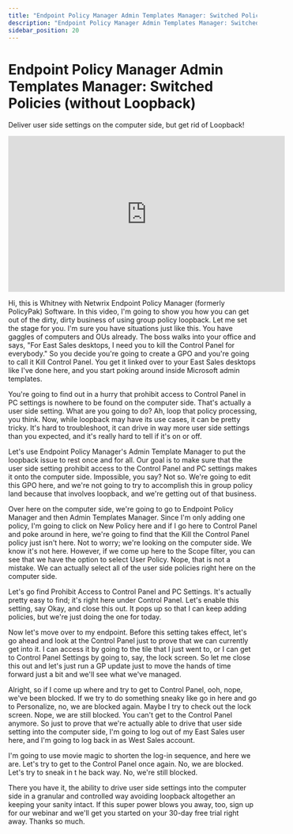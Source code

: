 ```yaml
---
title: "Endpoint Policy Manager Admin Templates Manager: Switched Policies (without Loopback)"
description: "Endpoint Policy Manager Admin Templates Manager: Switched Policies (without Loopback)"
sidebar_position: 20
---
```

# Endpoint Policy Manager Admin Templates Manager: Switched Policies (without Loopback)

Deliver user side settings on the computer side, but get rid of Loopback!

<iframe width="560" height="315" src="https://www.youtube.com/embed/GRJBVV7yr8U" title="Endpoint Policy Manager Admin Templates Manager: Switched Policies (without Loopback)" frameborder="0" allow="accelerometer; autoplay; clipboard-write; encrypted-media; gyroscope; picture-in-picture; web-share" allowfullscreen="1"></iframe>

Hi, this is Whitney with Netwrix Endpoint Policy Manager (formerly PolicyPak) Software. In this
video, I'm going to show you how you can get out of the dirty, dirty business of using group policy
loopback. Let me set the stage for you. I'm sure you have situations just like this. You have
gaggles of computers and OUs already. The boss walks into your office and says, "For East Sales
desktops, I need you to kill the Control Panel for everybody." So you decide you're going to create
a GPO and you're going to call it Kill Control Panel. You get it linked over to your East Sales
desktops like I've done here, and you start poking around inside Microsoft admin templates.

You're going to find out in a hurry that prohibit access to Control Panel in PC settings is nowhere
to be found on the computer side. That's actually a user side setting. What are you going to do? Ah,
loop that policy processing, you think. Now, while loopback may have its use cases, it can be pretty
tricky. It's hard to troubleshoot, it can drive in way more user side settings than you expected,
and it's really hard to tell if it's on or off.

Let's use Endpoint Policy Manager's Admin Template Manager to put the loopback issue to rest once
and for all. Our goal is to make sure that the user side setting prohibit access to the Control
Panel and PC settings makes it onto the computer side. Impossible, you say? Not so. We're going to
edit this GPO here, and we're not going to try to accomplish this in group policy land because that
involves loopback, and we're getting out of that business.

Over here on the computer side, we're going to go to Endpoint Policy Manager and then Admin
Templates Manager. Since I'm only adding one policy, I'm going to click on New Policy here and if I
go here to Control Panel and poke around in here, we're going to find that the Kill the Control
Panel policy just isn't here. Not to worry; we're looking on the computer side. We know it's not
here. However, if we come up here to the Scope filter, you can see that we have the option to select
User Policy. Nope, that is not a mistake. We can actually select all of the user side policies right
here on the computer side.

Let's go find Prohibit Access to Control Panel and PC Settings. It's actually pretty easy to find;
it's right here under Control Panel. Let's enable this setting, say Okay, and close this out. It
pops up so that I can keep adding policies, but we're just doing the one for today.

Now let's move over to my endpoint. Before this setting takes effect, let's go ahead and look at the
Control Panel just to prove that we can currently get into it. I can access it by going to the tile
that I just went to, or I can get to Control Panel Settings by going to, say, the lock screen. So
let me close this out and let's just run a GP update just to move the hands of time forward just a
bit and we'll see what we've managed.

Alright, so if I come up where and try to get to Control Panel, ooh, nope, we've been blocked. If we
try to do something sneaky like go in here and go to Personalize, no, we are blocked again. Maybe I
try to check out the lock screen. Nope, we are still blocked. You can't get to the Control Panel
anymore. So just to prove that we're actually able to drive that user side setting into the computer
side, I'm going to log out of my East Sales user here, and I'm going to log back in as West Sales
account.

I'm going to use movie magic to shorten the log-in sequence, and here we are. Let's try to get to
the Control Panel once again. No, we are blocked. Let's try to sneak in t he back way. No, we're
still blocked.

There you have it, the ability to drive user side settings into the computer side in a granular and
controlled way avoiding loopback altogether an keeping your sanity intact. If this super power blows
you away, too, sign up for our webinar and we'll get you started on your 30-day free trial right
away. Thanks so much.
